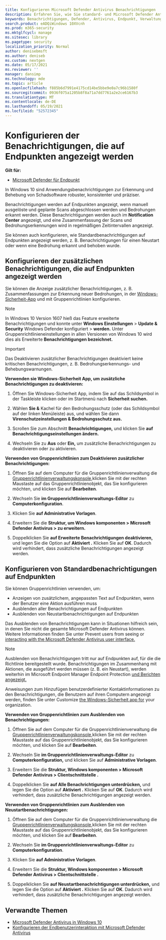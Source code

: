 ```yaml
---
title: Konfigurieren Microsoft Defender Antivirus Benachrichtigungen
description: Erfahren Sie, wie Sie standard- und Microsoft Defender Antivirus Benachrichtigungen auf Endpunkten konfigurieren und anpassen.
keywords: Benachrichtigungen, Defender, Antivirus, Endpunkt, Verwaltung, Administrator
search.product: eADQiWindows 10XVcnh
ms.prod: m365-security
ms.mktglfcycl: manage
ms.sitesec: library
ms.pagetype: security
localization_priority: Normal
author: denisebmsft
ms.author: deniseb
ms.custom: nextgen
ms.date: 05/17/2021
ms.reviewer: ''
manager: dansimp
ms.technology: mde
ms.topic: article
ms.openlocfilehash: f885b6d7991e4175cd14be5bbe9e0a7c96b1580f
ms.sourcegitcommit: 0936f075a1205b8f8a71a7dd7761a2e2ce6167b3
ms.translationtype: MT
ms.contentlocale: de-DE
ms.lasthandoff: 05/19/2021
ms.locfileid: "52572345"
---
```

# <a name="configure-the-notifications-that-appear-on-endpoints"></a>Konfigurieren der Benachrichtigungen, die auf Endpunkten angezeigt werden

**Gilt für:**

- [Microsoft Defender für Endpunkt](/microsoft-365/security/defender-endpoint/)

In Windows 10 sind Anwendungsbenachrichtigungen zur Erkennung und Behebung von Schadsoftware robuster, konsistenter und präziser.

Benachrichtigungen werden auf Endpunkten angezeigt, wenn manuell ausgelöste und geplante Scans abgeschlossen werden und Bedrohungen erkannt werden. Diese Benachrichtigungen werden auch im **Notification Center** angezeigt, und eine Zusammenfassung der Scans und Bedrohungserkennungen wird in regelmäßigen Zeitintervallen angezeigt.

Sie können auch konfigurieren, wie Standardbenachrichtigungen auf Endpunkten angezeigt werden, z. B. Benachrichtigungen für einen Neustart oder wenn eine Bedrohung erkannt und behoben wurde.

## <a name="configure-the-additional-notifications-that-appear-on-endpoints"></a>Konfigurieren der zusätzlichen Benachrichtigungen, die auf Endpunkten angezeigt werden

Sie können die Anzeige zusätzlicher Benachrichtigungen, z. B. Zusammenfassungen zur Erkennung neuer Bedrohungen, in der [Windows-Sicherheit-App](microsoft-defender-security-center-antivirus.md) und mit Gruppenrichtlinien konfigurieren.

> [!NOTE]
> In Windows 10 Version 1607 hieß das  Feature erweiterte Benachrichtigungen und konnte unter **Windows Einstellungen**  >  **Update & Security** Windows Defender konfiguriert  >  **werden.** Unter Gruppenrichtlinieneinstellungen in allen Versionen von Windows 10 wird dies als Erweiterte **Benachrichtigungen bezeichnet.**

> [!IMPORTANT]
> Das Deaktivieren zusätzlicher Benachrichtigungen deaktiviert keine kritischen Benachrichtigungen, z. B. Bedrohungserkennungs- und Behebungswarnungen.

**Verwenden sie Windows-Sicherheit App, um zusätzliche Benachrichtigungen zu deaktivieren:**

1. Öffnen Sie Windows-Sicherheit App, indem Sie auf das Schildsymbol in der Taskleiste klicken oder im Startmenü nach **Sicherheit suchen.**

2. Wählen **Sie &** Kachel für den Bedrohungsschutz (oder das Schildsymbol auf der linken Menüleiste) aus, und wählen Sie dann **Virenschutzeinstellungen & Bedrohungsschutz aus.**

3. Scrollen Sie zum Abschnitt **Benachrichtigungen,** und klicken Sie **auf Benachrichtigungseinstellungen ändern.**

4. Wechseln Sie zu **Aus** oder **Ein,** um zusätzliche Benachrichtigungen zu deaktivieren oder zu aktivieren.

**Verwenden von Gruppenrichtlinien zum Deaktivieren zusätzlicher Benachrichtigungen:**

1. Öffnen Sie auf dem Computer für die Gruppenrichtlinienverwaltung die [Gruppenrichtlinienverwaltungskonsole,](/previous-versions/windows/it-pro/windows-server-2008-R2-and-2008/cc731212(v=ws.11))klicken Sie mit der rechten Maustaste auf das Gruppenrichtlinienobjekt, das Sie konfigurieren möchten, und klicken Sie auf **Bearbeiten**.

2. Wechseln Sie **im Gruppenrichtlinienverwaltungs-Editor** zu **Computerkonfiguration**.

3. Klicken Sie **auf Administrative Vorlagen**.

4. Erweitern Sie die **Struktur, um Windows komponenten > Microsoft Defender Antivirus > zu erweitern.**

5. Doppelklicken Sie **auf Erweiterte Benachrichtigungen deaktivieren,** und legen Sie die Option auf **Aktiviert .** Klicken Sie auf **OK**. Dadurch wird verhindert, dass zusätzliche Benachrichtigungen angezeigt werden.

## <a name="configure-standard-notifications-on-endpoints"></a>Konfigurieren von Standardbenachrichtigungen auf Endpunkten

Sie können Gruppenrichtlinien verwenden, um:

- Anzeigen von zusätzlichem, angepassten Text auf Endpunkten, wenn der Benutzer eine Aktion ausführen muss
- Ausblenden aller Benachrichtigungen auf Endpunkten
- Ausblenden von Neustartbenachrichtigungen auf Endpunkten

Das Ausblenden von Benachrichtigungen kann in Situationen hilfreich sein, in denen Sie nicht die gesamte Microsoft Defender Antivirus können. Weitere Informationen finden Sie unter Prevent users from seeing or [interacting with the Microsoft Defender Antivirus user interface.](prevent-end-user-interaction-microsoft-defender-antivirus.md) 

> [!NOTE]
> Ausblenden von Benachrichtigungen tritt nur auf Endpunkten auf, für die die Richtlinie bereitgestellt wurde. Benachrichtigungen im Zusammenhang mit Aktionen, die ausgeführt werden müssen (z. B. ein Neustart), werden weiterhin im Microsoft Endpoint Manager Endpoint Protection [und Berichten angezeigt.](/configmgr/protect/deploy-use/monitor-endpoint-protection) 

Anweisungen zum Hinzufügen benutzerdefinierter Kontaktinformationen zu den Benachrichtigungen, die Benutzern auf ihren Computern angezeigt werden, finden Sie unter Customize [the Windows-Sicherheit app for](/windows/security/threat-protection/windows-defender-security-center/windows-defender-security-center) your organization.

**Verwenden von Gruppenrichtlinien zum Ausblenden von Benachrichtigungen:**

1. Öffnen Sie auf dem Computer für die Gruppenrichtlinienverwaltung die [Gruppenrichtlinienverwaltungskonsole,](/previous-versions/windows/it-pro/windows-server-2008-R2-and-2008/cc731212(v=ws.11))klicken Sie mit der rechten Maustaste auf das Gruppenrichtlinienobjekt, das Sie konfigurieren möchten, und klicken Sie auf **Bearbeiten**.

2. Wechseln Sie **im Gruppenrichtlinienverwaltungs-Editor** zu **Computerkonfiguration,** und klicken Sie auf **Administrative Vorlagen**.

3. Erweitern Sie die **Struktur, Windows komponenten > Microsoft Defender Antivirus > Clientschnittstelle .** 

4. Doppelklicken Sie **auf Alle Benachrichtigungen unterdrücken,** und legen Sie die Option auf **Aktiviert .** Klicken Sie auf **OK**. Dadurch wird verhindert, dass zusätzliche Benachrichtigungen angezeigt werden.

**Verwenden von Gruppenrichtlinien zum Ausblenden von Neustartbenachrichtigungen:**

1. Öffnen Sie auf dem Computer für die Gruppenrichtlinienverwaltung die [Gruppenrichtlinienverwaltungskonsole,](/previous-versions/windows/it-pro/windows-server-2008-R2-and-2008/cc731212(v=ws.11))klicken Sie mit der rechten Maustaste auf das Gruppenrichtlinienobjekt, das Sie konfigurieren möchten, und klicken Sie auf **Bearbeiten**.

2. Wechseln Sie **im Gruppenrichtlinienverwaltungs-Editor** zu **Computerkonfiguration**.

3. Klicken Sie **auf Administrative Vorlagen**.

4. Erweitern Sie die **Struktur, Windows komponenten > Microsoft Defender Antivirus > Clientschnittstelle .**

5. Doppelklicken Sie **auf Neustartbenachrichtigungen unterdrücken,** und legen Sie die Option auf **Aktiviert .** Klicken Sie auf **OK**. Dadurch wird verhindert, dass zusätzliche Benachrichtigungen angezeigt werden.

## <a name="related-topics"></a>Verwandte Themen

- [Microsoft Defender Antivirus in Windows 10](microsoft-defender-antivirus-in-windows-10.md)
- [Konfigurieren der Endbenutzerinteraktion mit Microsoft Defender Antivirus](configure-end-user-interaction-microsoft-defender-antivirus.md)
